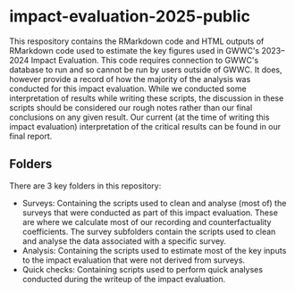 # impact-evaluation-2025-public
This respository contains the RMarkdown code and HTML outputs of RMarkdown code used to estimate the key figures used in GWWC's 2023–2024 Impact Evaluation. This code requires connection to GWWC's database to run and so cannot be run by users outside of GWWC. It does, however provide a record of how the majority of the analysis was conducted for this impact evaluation. While we conducted some interpretation of results while writing these scripts, the discussion in these scripts should be considered our rough notes rather than our final conclusions on any given result. Our current (at the time of writing this impact evaluation) interpretation of the critical results can be found in our final report.

## Folders

There are 3 key folders in this repository:

- Surveys: Containing the scripts used to clean and analyse (most of) the surveys that were conducted as part of this impact evaluation. These are where we calculate most of our recording and counterfactuality coefficients. The survey subfolders contain the scripts used to clean and analyse the data associated with a specific survey.
- Analysis: Containing the scripts used to estimate most of the key inputs to the impact evaluation that were not derived from surveys.
- Quick checks: Containing scripts used to perform quick analyses conducted during the writeup of the impact evaluation. 

